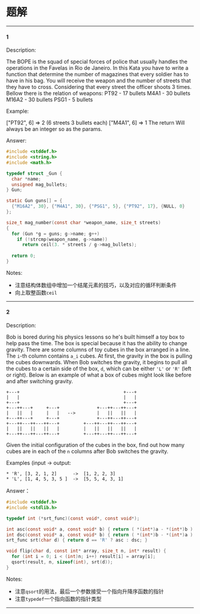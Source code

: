 # 题解

***

#### 1

Description:

The BOPE is the squad of special forces of police that usually handles the operations in the Favelas in Rio de Janeiro.
In this Kata you have to write a function that determine the number of magazines that every soldier has to have in his bag.
You will receive the weapon and the number of streets that they have to cross. Considering that every street the officer shoots 3 times. Bellow there is the relation of weapons:
PT92 - 17 bullets
M4A1 - 30 bullets
M16A2 - 30 bullets
PSG1 - 5 bullets

Example:

["PT92", 6] => 2 (6 streets 3 bullets each)
["M4A1", 6] => 1
The return Will always be an integer so as the params.

Answer:

```c
#include <stddef.h>
#include <string.h>
#include <math.h>

typedef struct _Gun {
  char *name;
  unsigned mag_bullets;
} Gun;

static Gun guns[] = {
  {"M16A2", 30}, {"M4A1", 30}, {"PSG1", 5}, {"PT92", 17}, {NULL, 0}
};

size_t mag_number(const char *weapon_name, size_t streets)
{
  for (Gun *g = guns; g->name; g++)
    if (!strcmp(weapon_name, g->name))
      return ceil(3. * streets / g->mag_bullets);
  
  return 0;
}
```

Notes:

* 注意结构体数组中增加一个结尾元素的技巧，以及对应的循环判断条件
* 向上取整函数`ceil`

***

#### 2 

Description: 

Bob is bored during his physics lessons so he's built himself a toy box to help pass the time. The box is special because it has the ability to change gravity.
There are some columns of toy cubes in the box arranged in a line. The `i`-th column contains `a_i` cubes. At first, the gravity in the box is pulling the cubes downwards. When Bob switches the gravity, it begins to pull all the cubes to a certain side of the box, `d`, which can be either `'L'` or `'R'` (left or right). Below is an example of what a box of cubes might look like before and after switching gravity.

```
+---+                                       +---+
|   |                                       |   |
+---+                                       +---+
+---++---+     +---+              +---++---++---+
|   ||   |     |   |   -->        |   ||   ||   |
+---++---+     +---+              +---++---++---+
+---++---++---++---+         +---++---++---++---+
|   ||   ||   ||   |         |   ||   ||   ||   |
+---++---++---++---+         +---++---++---++---+
```

Given the initial configuration of the cubes in the box, find out how many cubes are in each of the `n` columns after Bob switches the gravity.

Examples (input -> output:

```
* 'R', [3, 2, 1, 2]      ->  [1, 2, 2, 3]
* 'L', [1, 4, 5, 3, 5 ]  ->  [5, 5, 4, 3, 1]
```

Answer：

```c
#include <stddef.h>
#include <stdlib.h>

typedef int (*srt_func)(const void*, const void*);

int asc(const void* a, const void* b) { return ( *(int*)a - *(int*)b ); }
int dsc(const void* a, const void* b) { return ( *(int*)b - *(int*)a ); }
srt_func srt(char d) { return d == 'R' ? asc : dsc; }

void flip(char d, const int* array, size_t n, int* result) {
  for (int i = 0; i < (int)n; i++) result[i] = array[i];
  qsort(result, n, sizeof(int), srt(d));
}
```

Notes:

* 注意`qsort`的用法，最后一个参数接受一个指向升降序函数的指针
* 注意`typedef`一个指向函数的指针类型

***

